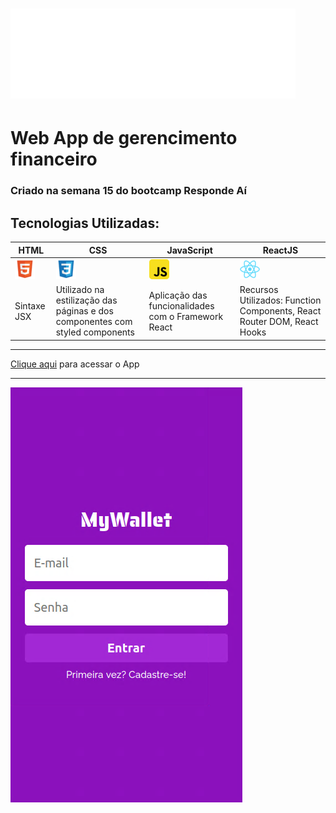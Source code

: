 # ![icon](./public/img/icon.svg)
# Web App de gerencimento financeiro
### Criado na semana 15 do bootcamp Responde Aí
## Tecnologias Utilizadas:
|HTML|CSS|JavaScript|ReactJS|
|-|-|-|-|
|![icon](./public/img/html.png)|![icon](./public/img/css.png)|![icon](./public/img/javascript.png)|![icon](./public/img/react.png)|
|Sintaxe JSX|Utilizado na estilização das páginas e dos componentes com styled components|Aplicação das funcionalidades com o Framework React|Recursos Utilizados: Function Components, React Router DOM, React Hooks|
___
[Clique aqui](https://my-wallet-front-six.vercel.app/) para acessar o App
___
![print](./public/img/screenshot.png)
